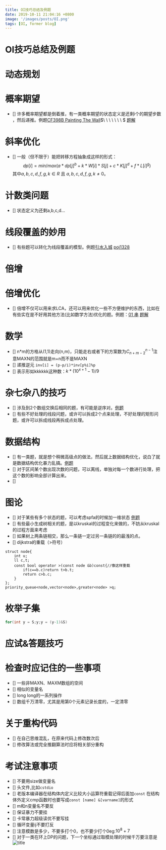```yaml
---
title: OI技巧总结及例题
date: 2019-10-11 21:04:16 +0800
image: '/images/posts/OI.png'
tags: [OI, former blog]
---
```


# OI技巧总结及例题
#  动态规划
#  概率期望
- [] 许多概率期望都是倒着推，有一类概率期望的状态定义是还剩i个的期望步数 ，然后递推。例题[CF398B Painting The Wall](https://www.luogu.org/problem/CF398B)$\ \ \ \ \ \ \ $ [题解](http://blog.leanote.com/post/denghaoyu/8a76b7a5a11b)
#  斜率优化
- [] 一般（但不限于）能把转移方程抽象成这样的形式： $$dp[i]=min/max(a*dp[j]^b+k*W[i]*S[j]+c*K[j]^d+f*L[i]^g)$$
其中$a,b,c,d,f,g,k\in R$ 且 $a,b,c,d,f,g,k\not=0$。
#  计数类问题
- [] 状态定义为还剩a,b,c,d...
# 线段覆盖的妙用
- [] 有些题可以转化为线段覆盖的模型。例题[引水入城](http://192.168.110.251/problempage.php?problem_id=1838) [poj1328]()
# 倍增
#  倍增优化
- [] 倍增不仅可以用来求LCA，还可以用来优化一些不方便维护的东西，比如在有些实在是不好用其他方法(比如数学方法)优化的题。例题：[01 串](http://192.168.110.251/problempage.php?problem_id=4079) [题解](http://blog.leanote.com/post/denghaoyu/%E3%80%90%E5%80%8D%E5%A2%9E%E3%80%9101%E4%B8%B2)
# 数学
- [] n*m的方格从(1,1)走向(n,m)，只能走右或者下的方案数为$C_{n+m-2}^{n-1}$注意MAXN的范围就是m+n而不是MAXN
- [] 递推逆元 `inv[i] = (p-p/i)*inv[p%i]%p`
- [] 表示形如kkkkkk这种数：$k*(10^{x+1}-1)/9$
# 杂七杂八的技巧
- [] 涉及到2个数组交换后相同的题，有可能是逆序对。[例题](http://192.168.110.251/problempage.php?problem_id=1806)
- [] 有些不好处理的线段问题，或许可以拆成2个点来处理，不好处理的矩形问题，或许可以拆成线段再拆成点处理。
# 数据结构
- [] 有一类题，就是想个稍微高级点的做法，然后就上数据结构优化，说白了就是数据结构优化暴力乱搞。[例题](http://192.168.110.251/problempage.php?problem_id=4768)
- [] 对于区间某个数出现次数的问题，可以离线，单独对每一个数进行处理，把这个数的影响全部计算出来。
- [] 
# 图论
- [] 对于某些有多个状态的题，可以考虑spfa的时候加一维状态 [例题](http://192.168.110.251/problempage.php?problem_id=3841) 
- [] 有些最小生成树相关的题，是以kruskal的过程变化来做的，不妨从kruskal的过程方面来考虑
- [] 如果树上两条链相交，那么一条链一定过另一条链的的最浅的点。
- [] dijkstra的重载（>符号）
```
struct node{
	int u;
	ll c,t;
	const bool operator >(const node &b)const{//像这样重载 
		if(c==b.c)return t>b.t;
		return c>b.c;
	}
};
priority_queue<node,vector<node>,greater<node> >q;
```

# 枚举子集
```cpp
for(int y = S;y;y = (y-1)&S)
```
# 应试&答题技巧
#  检查时应记住的一些事项
- [] 一些非MAXN、MAXM数组的空间
- [] 相似的变量名
- [] long long的一系列操作
- [] 数组千万清零，尤其是用第0个元素记录长度的，一定清零
#  关于重构代码
- [] 在自己思维混乱，在原来代码上修改数次后
- [] 修改算法或完全推翻算法时应将相关部分重构
#  考试注意事项
- [] 不要用size做变量名
- [] 头文件,比如`cstdio`
- [] 老版本编译器在结构体内定义比较大小运算符重载记得后面加`const` 在结构体外定义cmp函数时也要写成`const [name] &[varname]`的形式
- [] m和n变量名不要反
- [] 保证暴力不要挂
- [] 卡常暴力超级读优不要写挂
- [] 循环变量ij不要打反
- [] 注意模数是多少，不要多打个0，也不要少打个0eg:$10^8+7$
- [] 对于一类在环上DP的问题，下一个坐标通过取模处理的时候千万要注意是![title](https://cdn.risingentropy.top/images/posts/db243bdab64417d4300004c.png)